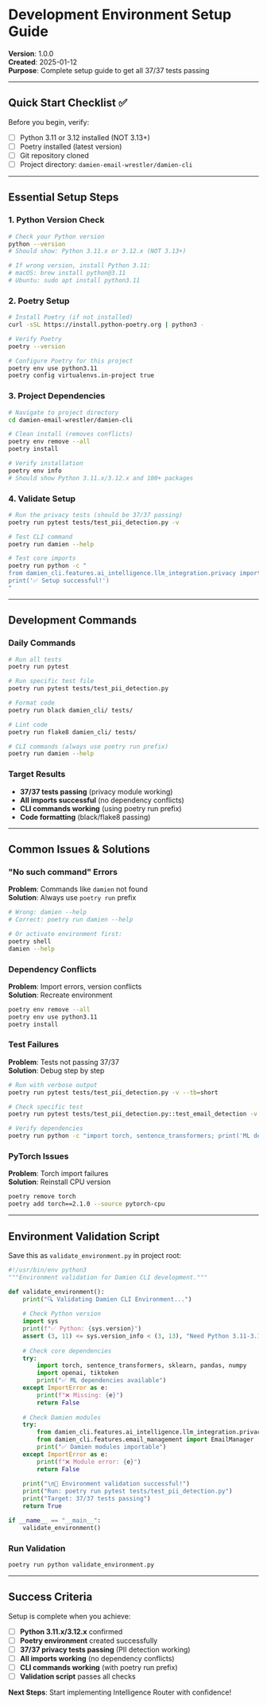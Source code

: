 # Development Environment Setup Guide
**Version**: 1.0.0  
**Created**: 2025-01-12  
**Purpose**: Complete setup guide to get all 37/37 tests passing  

---

## Quick Start Checklist ✅

Before you begin, verify:
- [ ] Python 3.11 or 3.12 installed (NOT 3.13+)
- [ ] Poetry installed (latest version)
- [ ] Git repository cloned
- [ ] Project directory: `damien-email-wrestler/damien-cli`

---

## Essential Setup Steps

### 1. Python Version Check
```bash
# Check your Python version
python --version
# Should show: Python 3.11.x or 3.12.x (NOT 3.13+)

# If wrong version, install Python 3.11:
# macOS: brew install python@3.11
# Ubuntu: sudo apt install python3.11
```

### 2. Poetry Setup
```bash
# Install Poetry (if not installed)
curl -sSL https://install.python-poetry.org | python3 -

# Verify Poetry
poetry --version

# Configure Poetry for this project
poetry env use python3.11
poetry config virtualenvs.in-project true
```

### 3. Project Dependencies
```bash
# Navigate to project directory
cd damien-email-wrestler/damien-cli

# Clean install (removes conflicts)
poetry env remove --all
poetry install

# Verify installation
poetry env info
# Should show Python 3.11.x/3.12.x and 100+ packages
```

### 4. Validate Setup
```bash
# Run the privacy tests (should be 37/37 passing)
poetry run pytest tests/test_pii_detection.py -v

# Test CLI command
poetry run damien --help

# Test core imports
poetry run python -c "
from damien_cli.features.ai_intelligence.llm_integration.privacy import PrivacyGuardian
print('✅ Setup successful!')
"
```

---

## Development Commands

### Daily Commands
```bash
# Run all tests
poetry run pytest

# Run specific test file  
poetry run pytest tests/test_pii_detection.py

# Format code
poetry run black damien_cli/ tests/

# Lint code
poetry run flake8 damien_cli/ tests/

# CLI commands (always use poetry run prefix)
poetry run damien --help
```

### Target Results
- **37/37 tests passing** (privacy module working)
- **All imports successful** (no dependency conflicts)
- **CLI commands working** (using poetry run prefix)
- **Code formatting** (black/flake8 passing)


---

## Common Issues & Solutions

### "No such command" Errors
**Problem**: Commands like `damien` not found  
**Solution**: Always use `poetry run` prefix
```bash
# Wrong: damien --help
# Correct: poetry run damien --help

# Or activate environment first:
poetry shell
damien --help
```

### Dependency Conflicts
**Problem**: Import errors, version conflicts  
**Solution**: Recreate environment
```bash
poetry env remove --all
poetry env use python3.11
poetry install
```

### Test Failures
**Problem**: Tests not passing 37/37  
**Solution**: Debug step by step
```bash
# Run with verbose output
poetry run pytest tests/test_pii_detection.py -v --tb=short

# Check specific test
poetry run pytest tests/test_pii_detection.py::test_email_detection -v

# Verify dependencies
poetry run python -c "import torch, sentence_transformers; print('ML deps OK')"
```

### PyTorch Issues
**Problem**: Torch import failures  
**Solution**: Reinstall CPU version
```bash
poetry remove torch
poetry add torch==2.1.0 --source pytorch-cpu
```

---

## Environment Validation Script

Save this as `validate_environment.py` in project root:

```python
#!/usr/bin/env python3
"""Environment validation for Damien CLI development."""

def validate_environment():
    print("🔍 Validating Damien CLI Environment...")
    
    # Check Python version
    import sys
    print(f"✅ Python: {sys.version}")
    assert (3, 11) <= sys.version_info < (3, 13), "Need Python 3.11-3.12"
    
    # Check core dependencies
    try:
        import torch, sentence_transformers, sklearn, pandas, numpy
        import openai, tiktoken
        print("✅ ML dependencies available")
    except ImportError as e:
        print(f"❌ Missing: {e}")
        return False
    
    # Check Damien modules
    try:
        from damien_cli.features.ai_intelligence.llm_integration.privacy import PrivacyGuardian
        from damien_cli.features.email_management import EmailManager
        print("✅ Damien modules importable")
    except ImportError as e:
        print(f"❌ Module error: {e}")
        return False
    
    print("\n🎉 Environment validation successful!")
    print("Run: poetry run pytest tests/test_pii_detection.py")
    print("Target: 37/37 tests passing")
    return True

if __name__ == "__main__":
    validate_environment()
```

### Run Validation
```bash
poetry run python validate_environment.py
```

---

## Success Criteria

Setup is complete when you achieve:
- [ ] **Python 3.11.x/3.12.x** confirmed
- [ ] **Poetry environment** created successfully  
- [ ] **37/37 privacy tests passing** (PII detection working)
- [ ] **All imports working** (no dependency conflicts)
- [ ] **CLI commands working** (with poetry run prefix)
- [ ] **Validation script** passes all checks

**Next Steps**: Start implementing Intelligence Router with confidence!
